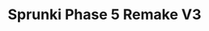 ---
slug: sprunki-phase-5-remake-v3-1920
title: Sprunki Phase 5 Remake V3
description: "Sprunki Phase 5 Remake V3 is an exciting online game. Play for free directly in your browser!"
icon: /images/popular_mods/Sprunki Phase 5 Remake V3.png
url: https://wowtbc.net/sprunkin/phase5-remakev3/index.html
previewImage: /images/popular_mods/Sprunki Phase 5 Remake V3.png
type: popular mods

# SEO配置
seo:
  title: "Sprunki Phase 5 Remake V3 - Play Free Online Game | Fun Browser Games"
  description: "Sprunki Phase 5 Remake V3 - Play this fun online game for free in your browser. No download required!"
  ogImage: "/images/popular_mods/Sprunki Phase 5 Remake V3.png"
  keywords: "sprunki-phase-5-remake-v3-1920, online game, browser game, free game, popular mods game, play online"

videoUrls:
  - https://www.youtube.com/embed/example1
  - https://www.youtube.com/embed/example2

whyPlay:
  title: "Why Play Sprunki Phase 5 Remake V3?"
  items:
    - "Immersive Gameplay: Sprunki Phase 5 Remake V3 offers an engaging and immersive gaming experience that will keep you entertained for hours"
    - "Challenging Levels: Test your skills with increasingly difficult challenges and obstacles"
    - "Beautiful Graphics: Enjoy stunning visuals and smooth animations that bring the game world to life"
    - "Regular Updates: New content and features are added regularly to keep the game fresh and exciting"
    - "Free to Play: Experience all the fun without spending a penny"
    - "Community Features: Connect with other players, share strategies, and compete for high scores"
    - "Cross-Platform: Play on any device with a web browser, no downloads required"

features:
  title: "Key Features of Sprunki Phase 5 Remake V3"
  image: "/images/popular_mods/Sprunki Phase 5 Remake V3.png"
  items:
    - "Intuitive Controls: Easy to learn controls make Sprunki Phase 5 Remake V3 accessible for players of all skill levels"
    - "Multiple Game Modes: Enjoy various gameplay options that provide different challenges and experiences"
    - "Character Customization: Personalize your gaming experience with unique characters and items"
    - "Achievement System: Complete special tasks to earn rewards and recognition"
    - "Leaderboards: Compete with players worldwide and see who can achieve the highest scores"

characteristics:
  title: "Game Characteristics"
  image: "/images/popular_mods/Sprunki Phase 5 Remake V3.png"
  items:
    - "Genre: Popular mods game with elements of strategy and skill"
    - "Difficulty: Suitable for both casual gamers and those seeking a challenge"
    - "Play Time: Quick sessions or extended gameplay, depending on your preference"
    - "Art Style: Vibrant and engaging visuals that enhance the gaming experience"
    - "Sound Design: Immersive audio that complements the gameplay perfectly"

info: "Sprunki Phase 5 Remake V3 is an exciting online game that offers players a unique and engaging gaming experience. With its intuitive controls, stunning visuals, and challenging gameplay, Sprunki Phase 5 Remake V3 provides hours of entertainment for players of all ages and skill levels. Whether you're looking for a quick gaming session during a break or an extended play session, Sprunki Phase 5 Remake V3 delivers an immersive experience that will keep you coming back for more. The game features multiple levels of increasing difficulty, ensuring that players are constantly challenged as they progress. With regular updates adding new content and features, Sprunki Phase 5 Remake V3 remains fresh and exciting, providing endless entertainment options for its growing community of players."

howToPlayIntro: "Welcome to Sprunki Phase 5 Remake V3! This guide will walk you through the basics and help you master the game. Whether you're a beginner or looking to improve your skills, these tips and instructions will enhance your gaming experience."

howToPlaySteps:
  - title: "Getting Started"
    description: "Begin your Sprunki Phase 5 Remake V3 adventure by familiarizing yourself with the controls. Use your keyboard or mouse to navigate through the game interface. The tutorial will guide you through the basic mechanics and help you understand the objectives."
  - title: "Understanding the Objectives"
    description: "In Sprunki Phase 5 Remake V3, your main goal is to progress through levels by completing specific objectives. Each level presents unique challenges that require different strategies and approaches."
  - title: "Mastering the Controls"
    description: "Practice using the controls to improve your precision and reaction time. Sprunki Phase 5 Remake V3 requires quick reflexes and strategic thinking to overcome obstacles and defeat opponents."
  - title: "Utilizing Power-ups"
    description: "Collect power-ups throughout the game to enhance your abilities and overcome difficult challenges. Each power-up offers unique advantages that can be crucial for success."
  - title: "Developing Strategies"
    description: "As you progress in Sprunki Phase 5 Remake V3, develop effective strategies for different scenarios. Analyze patterns, anticipate challenges, and adapt your approach to maximize your performance."

faq:
  title: "Frequently Asked Questions about Sprunki Phase 5 Remake V3"
  items:
    - question: "Is Sprunki Phase 5 Remake V3 free to play?"
      answer: "Yes, Sprunki Phase 5 Remake V3 is completely free to play directly in your web browser. No downloads or purchases are required to enjoy the full game experience."
    - question: "Can I play Sprunki Phase 5 Remake V3 on mobile devices?"
      answer: "Yes, Sprunki Phase 5 Remake V3 is optimized for both desktop and mobile play. You can enjoy the game on any device with a web browser and internet connection."
    - question: "Are there any in-game purchases?"
      answer: "While Sprunki Phase 5 Remake V3 is free to play, there may be optional in-game purchases available for cosmetic items or additional features that don't affect core gameplay."
    - question: "How often is Sprunki Phase 5 Remake V3 updated?"
      answer: "The developers regularly update Sprunki Phase 5 Remake V3 with new content, features, and improvements based on player feedback and game performance."
    - question: "Can I play Sprunki Phase 5 Remake V3 offline?"
      answer: "Currently, Sprunki Phase 5 Remake V3 requires an internet connection to play as it's a browser-based online game."
    - question: "Is Sprunki Phase 5 Remake V3 suitable for children?"
      answer: "Yes, Sprunki Phase 5 Remake V3 is designed to be family-friendly and suitable for players of all ages."
    - question: "How do I report bugs or issues?"
      answer: "If you encounter any problems while playing Sprunki Phase 5 Remake V3, you can report them through the game's support page or contact the developers directly through their website."
    - question: "Still Have Questions?"
      answer: "If you have additional questions about Sprunki Phase 5 Remake V3 that aren't covered in this FAQ, please visit our support center or contact our customer service team for assistance."
---